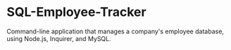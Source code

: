 # SQL-Employee-Tracker
Command-line application that manages a company's employee database, using Node.js, Inquirer, and MySQL.
